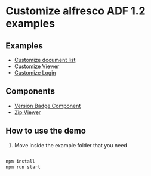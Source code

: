 # Customize alfresco ADF 1.2 examples

## Examples

- [Customize document list](customize-document-list/README.md)
- [Customize Viewer](customize-viewer/README.md)
- [Customize Login](customize-login/README.md)

## Components
- [Version Badge Component](ng2-alfresco-version-badge/README.md)
- [Zip Viewer](ng2-alfresco-zip-viewer/README.md)

## How to use the demo


1.  Move inside the example folder that you need
```sh

npm install
npm run start

```

